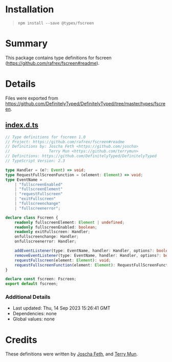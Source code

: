# Installation
> `npm install --save @types/fscreen`

# Summary
This package contains type definitions for fscreen (https://github.com/rafrex/fscreen#readme).

# Details
Files were exported from https://github.com/DefinitelyTyped/DefinitelyTyped/tree/master/types/fscreen.
## [index.d.ts](https://github.com/DefinitelyTyped/DefinitelyTyped/tree/master/types/fscreen/index.d.ts)
````ts
// Type definitions for fscreen 1.0
// Project: https://github.com/rafrex/fscreen#readme
// Definitions by: Joscha Feth <https://github.com/joscha>
//                 Terry Mun <https://github.com/terrymun>
// Definitions: https://github.com/DefinitelyTyped/DefinitelyTyped
// TypeScript Version: 2.3

type Handler = (e?: Event) => void;
type RequestFullScreenFunction = (element: Element) => void;
type EventName =
    | "fullscreenEnabled"
    | "fullscreenElement"
    | "requestFullscreen"
    | "exitFullscreen"
    | "fullscreenchange"
    | "fullscreenerror";

declare class Fscreen {
    readonly fullscreenElement: Element | undefined;
    readonly fullscreenEnabled: boolean;
    readonly exitFullscreen: Handler;
    onfullscreenchange: Handler;
    onfullscreenerror: Handler;

    addEventListener(type: EventName, handler: Handler, options?: boolean | AddEventListenerOptions): void;
    removeEventListener(type: EventName, handler: Handler, options?: boolean | AddEventListenerOptions): void;
    requestFullscreen(element: Element): void;
    requestFullscreenFunction(element: Element): RequestFullScreenFunction;
}

declare const fscreen: Fscreen;
export default fscreen;

````

### Additional Details
 * Last updated: Thu, 14 Sep 2023 15:26:41 GMT
 * Dependencies: none
 * Global values: none

# Credits
These definitions were written by [Joscha Feth](https://github.com/joscha), and [Terry Mun](https://github.com/terrymun).
